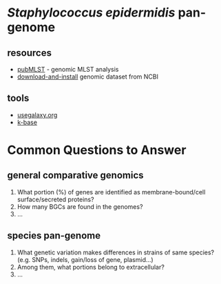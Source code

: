 # _Staphylococcus epidermidis_ pan-genome
## resources
* [pubMLST](https://pubmlst.org/multilocus-sequence-typing) - genomic MLST analysis
* [download-and-install](https://www.ncbi.nlm.nih.gov/datasets/docs/v2/command-line-tools/download-and-install/) genomic dataset from NCBI

## tools
* [usegalaxy.org](https://galaxy-main.usegalaxy.org/)
* [k-base](https://www.kbase.us/)

# Common Questions to Answer
## general comparative genomics
1. What portion (%) of genes are identified as membrane-bound/cell surface/secreted proteins?
2. How many BGCs are found in the genomes?
3. ... 
## species pan-genome
1. What genetic variation makes differences in strains of same species? (e.g. SNPs, indels, gain/loss of gene, plasmid...)
2. Among them, what portions belong to extracellular?
3. ...
